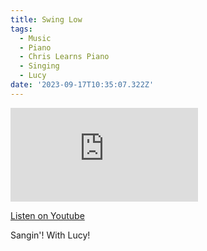 ```yaml
---
title: Swing Low
tags:
  - Music
  - Piano
  - Chris Learns Piano
  - Singing
  - Lucy
date: '2023-09-17T10:35:07.322Z'
---
```


<iframe src="https://www.youtube-nocookie.com/embed/r_6Wl0xK6MY?modestbranding=1&showinfo=0&rel=0" title="YouTube video player" frameborder="0" allow="accelerometer; autoplay; encrypted-media; gyroscope; picture-in-picture;" allowfullscreen className="youtube_video"></iframe>

[Listen on Youtube](https://youtu.be/r_6Wl0xK6MY)

Sangin'! With Lucy!
